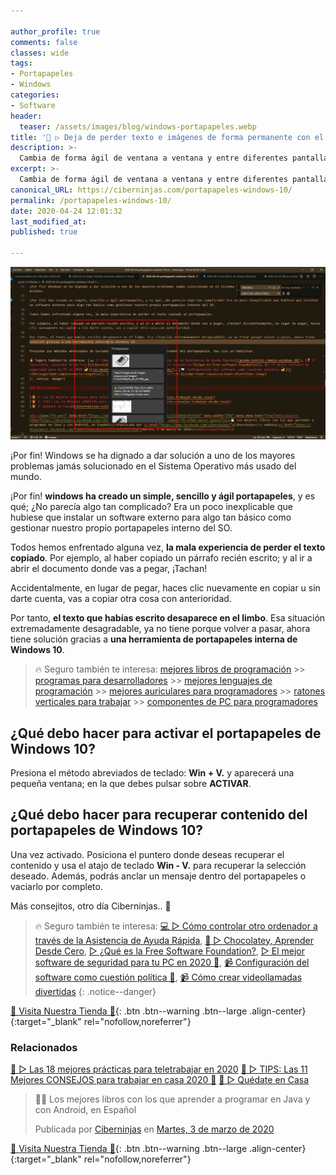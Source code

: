 ```yaml
---

author_profile: true
comments: false
classes: wide
tags:
- Portapapeles
- Windows
categories:
- Software
header:
  teaser: /assets/images/blog/windows-portapapeles.webp
title: '🥇 ▷ Deja de perder texto e imágenes de forma permanente con el portapapeles de Windows 10'
description: >-
  Cambia de forma ágil de ventana a ventana y entre diferentes pantallas de Windows 10.
excerpt: >-
  Cambia de forma ágil de ventana a ventana y entre diferentes pantallas de Windows 10.
canonical_URL: https://ciberninjas.com/portapapeles-windows-10/
permalink: /portapapeles-windows-10/
date: 2020-04-24 12:01:32
last_modified_at: 
published: true

---
```


![Deja de perder texto e imágenes de forma permanente con el portapapeles de Windows 10](/assets/images/blog/windows-portapapeles.webp "Deja de perder texto e imágenes de forma permanente con el portapapeles de Windows 10")

¡Por fin! Windows se ha dignado a dar solución a uno de los mayores problemas jamás solucionado en el Sistema Operativo más usado del mundo.

¡Por fin! **windows ha creado un simple, sencillo y ágil portapapeles**, y es qué; ¿No parecía algo tan complicado? Era un poco inexplicable que hubiese que instalar un software externo para algo tan básico como gestionar nuestro propio portapapeles interno del SO.

Todos hemos enfrentado alguna vez, **la mala experiencia de perder el texto copiado**. Por ejemplo, al haber copiado un párrafo recién escrito; y al ir a abrir el documento donde vas a pegar, ¡Tachan!

Accidentalmente, en lugar de pegar, haces clic nuevamente en copiar u sin darte cuenta, vas a copiar otra cosa con anterioridad.

Por tanto, **el texto que habías escrito desaparece en el limbo**. Esa situación extremadamente desagradable, ya no tiene porque volver a pasar, ahora tiene solución gracias a **una herramienta de portapapeles interna de Windows 10**.

> 🔥 Seguro también te interesa: [mejores libros de programación](/programar/) >> [programas para desarrolladores](/mejores-sistemas-operativos-para-hackear/) >> [mejores lenguajes de programación](/15-mejores-lenguajes-programacion/) >> [mejores auriculares para programadores](/auriculares-dise%C3%B1o/) >> [ratones verticales para trabajar](/teclados-ratones-dise%C3%B1o/) >> [componentes de PC para programadores](/ordenadores-componentes/)

## ¿Qué debo hacer para activar el portapapeles de Windows 10?

Presiona el método abreviados de teclado: **Win + V.** y aparecerá una pequeña ventana; en la que debes pulsar sobre **ACTIVAR**.

## ¿Qué debo hacer para recuperar contenido del portapapeles de Windows 10?

Una vez activado. Posiciona el puntero donde deseas recuperar el contenido y usa el atajo de teclado **Win - V.** para recuperar la selección deseado. Además, podrás anclar un mensaje dentro del portapapeles o vaciarlo por completo.

Más consejitos, otro día Ciberninjas.. 🤞

> 🔥 Seguro también te interesa: [💻 ▷ Cómo controlar otro ordenador a través de la Asistencia de Ayuda Rápida](/ayuda-control-remoto-windows-10/), [🍫 ▷ Chocolatey, Aprender Desde Cero](/chocolatey/), [▷ ¿Qué es la Free Software Foundation?](/que-es-free-software-foundation/), [▷ El mejor software de seguridad para tu PC en 2020 🔐](/el-mejor-software-de-seguridad-para-tu-pc/), [📹 Configuración del software como cuestión política 🔐](/ciberseguridad-comparecencia-congreso/), [📹 Cómo crear videollamadas divertidas](/cómo-tener-conversaciones-divertidas-zoom/)
{: .notice--danger}

[🎁 Visita Nuestra Tienda 🎁](https://www.amazon.es/shop/cibercursos){: .btn .btn--warning .btn--large .align-center}{:target="_blank" rel="nofollow,noreferrer"}

### Relacionados

[🥇 ▷ Las 18 mejores prácticas para teletrabajar en 2020](/mejores-practicas-trabajar-desde-casa/)
[🥇 ▷ TIPS: Las 11 Mejores CONSEJOS para trabajar en casa 2020 🏡](/mejores-consejos-trabajar-desde-casa/)
[🥇 ▷ Quédate en Casa](/alternativas-culturales-combatir-coronavirus/)

<div class="fb-post" data-href="https://www.facebook.com/ciberninjas/posts/1331109157075936" data-width="850" data-show-text="true"><blockquote cite="https://developers.facebook.com/ciberninjas/posts/1331109157075936" class="fb-xfbml-parse-ignore"><p>👨‍💻 Los mejores libros con los que aprender a programar en Java y con Android, en Español</p>Publicada por <a href="https://www.facebook.com/ciberninjas/">Ciberninjas</a> en&nbsp;<a href="https://developers.facebook.com/ciberninjas/posts/1331109157075936">Martes, 3 de marzo de 2020</a></blockquote></div>

[🎁 Visita Nuestra Tienda 🎁](https://www.amazon.es/shop/cibercursos){: .btn .btn--warning .btn--large .align-center}{:target="_blank" rel="nofollow,noreferrer"}